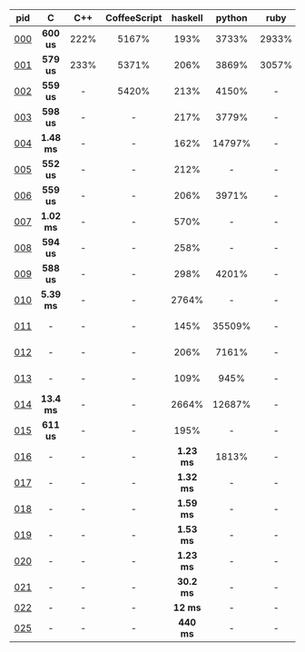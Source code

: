pid | C | C++ | CoffeeScript | haskell | python | ruby | rust 
 :---: | :---: | :---: | :---: | :---: | :---: | :---: | :---:
[000](0/0/0) | **600 us** | 222% | 5167% | 193% | 3733% | 2933% | 263%
[001](0/0/1) | **579 us** | 233% | 5371% | 206% | 3869% | 3057% | 268%
[002](0/0/2) | **559 us** | - | 5420% | 213% | 4150% | - | 283%
[003](0/0/3) | **598 us** | - | - | 217% | 3779% | - | 266%
[004](0/0/4) | **1.48 ms** | - | - | 162% | 14797% | - | 156%
[005](0/0/5) | **552 us** | - | - | 212% | - | - | 288%
[006](0/0/6) | **559 us** | - | - | 206% | 3971% | - | 284%
[007](0/0/7) | **1.02 ms** | - | - | 570% | - | - | 199%
[008](0/0/8) | **594 us** | - | - | 258% | - | - | 333%
[009](0/0/9) | **588 us** | - | - | 298% | 4201% | - | 272%
[010](0/1/0) | **5.39 ms** | - | - | 2764% | - | - | 141%
[011](0/1/1) | - | - | - | 145% | 35509% | - | **1.67 ms**
[012](0/1/2) | - | - | - | 206% | 7161% | - | **8.77 ms**
[013](0/1/3) | - | - | - | 109% | 945% | - | **2.36 ms**
[014](0/1/4) | **13.4 ms** | - | - | 2664% | 12687% | - | 219%
[015](0/1/5) | **611 us** | - | - | 195% | - | - | 262%
[016](0/1/6) | - | - | - | **1.23 ms** | 1813% | - | 231%
[017](0/1/7) | - | - | - | **1.32 ms** | - | - | 122%
[018](0/1/8) | - | - | - | **1.59 ms** | - | - | 124%
[019](0/1/9) | - | - | - | **1.53 ms** | - | - | 105%
[020](0/2/0) | - | - | - | **1.23 ms** | - | - | 161%
[021](0/2/1) | - | - | - | **30.2 ms** | - | - | -
[022](0/2/2) | - | - | - | **12 ms** | - | - | -
[025](0/2/5) | - | - | - | **440 ms** | - | - | -
